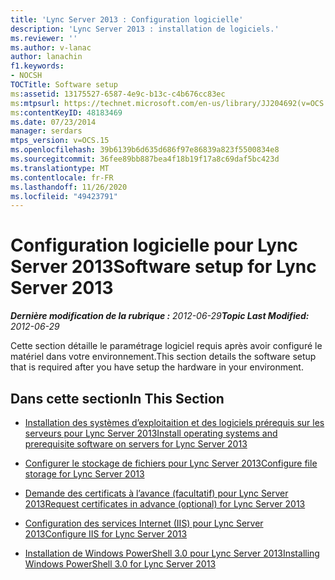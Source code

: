 ```yaml
---
title: 'Lync Server 2013 : Configuration logicielle'
description: 'Lync Server 2013 : installation de logiciels.'
ms.reviewer: ''
ms.author: v-lanac
author: lanachin
f1.keywords:
- NOCSH
TOCTitle: Software setup
ms:assetid: 13175527-6587-4e9c-b13c-c4b676cc83ec
ms:mtpsurl: https://technet.microsoft.com/en-us/library/JJ204692(v=OCS.15)
ms:contentKeyID: 48183469
ms.date: 07/23/2014
manager: serdars
mtps_version: v=OCS.15
ms.openlocfilehash: 39b6139b6d635d686f97e86839a823f5500834e8
ms.sourcegitcommit: 36fee89bb887bea4f18b19f17a8c69daf5bc423d
ms.translationtype: MT
ms.contentlocale: fr-FR
ms.lasthandoff: 11/26/2020
ms.locfileid: "49423791"
---
```

# <a name="software-setup-for-lync-server-2013"></a><span data-ttu-id="4647b-103">Configuration logicielle pour Lync Server 2013</span><span class="sxs-lookup"><span data-stu-id="4647b-103">Software setup for Lync Server 2013</span></span>

<div data-xmlns="http://www.w3.org/1999/xhtml">

<div class="topic" data-xmlns="http://www.w3.org/1999/xhtml" data-msxsl="urn:schemas-microsoft-com:xslt" data-cs="https://msdn.microsoft.com/">

<div data-asp="https://msdn2.microsoft.com/asp">



</div>

<div id="mainSection">

<div id="mainBody"><span data-ttu-id="4647b-104">

<span> </span></span><span class="sxs-lookup"><span data-stu-id="4647b-104">

<span> </span></span></span>

<span data-ttu-id="4647b-105">_**Dernière modification de la rubrique :** 2012-06-29_</span><span class="sxs-lookup"><span data-stu-id="4647b-105">_**Topic Last Modified:** 2012-06-29_</span></span>

<span data-ttu-id="4647b-106">Cette section détaille le paramétrage logiciel requis après avoir configuré le matériel dans votre environnement.</span><span class="sxs-lookup"><span data-stu-id="4647b-106">This section details the software setup that is required after you have setup the hardware in your environment.</span></span>

<div>

## <a name="in-this-section"></a><span data-ttu-id="4647b-107">Dans cette section</span><span class="sxs-lookup"><span data-stu-id="4647b-107">In This Section</span></span>

  - [<span data-ttu-id="4647b-108">Installation des systèmes d’exploitaition et des logiciels prérequis sur les serveurs pour Lync Server 2013</span><span class="sxs-lookup"><span data-stu-id="4647b-108">Install operating systems and prerequisite software on servers for Lync Server 2013</span></span>](lync-server-2013-install-operating-systems-and-prerequisite-software-on-servers.md)

  - [<span data-ttu-id="4647b-109">Configurer le stockage de fichiers pour Lync Server 2013</span><span class="sxs-lookup"><span data-stu-id="4647b-109">Configure file storage for Lync Server 2013</span></span>](lync-server-2013-configure-dfs-file-storage.md)

  - [<span data-ttu-id="4647b-110">Demande des certificats à l’avance (facultatif) pour Lync Server 2013</span><span class="sxs-lookup"><span data-stu-id="4647b-110">Request certificates in advance (optional) for Lync Server 2013</span></span>](lync-server-2013-request-certificates-in-advance-optional.md)

  - [<span data-ttu-id="4647b-111">Configuration des services Internet (IIS) pour Lync Server 2013</span><span class="sxs-lookup"><span data-stu-id="4647b-111">Configure IIS for Lync Server 2013</span></span>](lync-server-2013-configure-iis.md)

  - [<span data-ttu-id="4647b-112">Installation de Windows PowerShell 3.0 pour Lync Server 2013</span><span class="sxs-lookup"><span data-stu-id="4647b-112">Installing Windows PowerShell 3.0 for Lync Server 2013</span></span>](lync-server-2013-installing-windows-powershell-3-0.md)

<span data-ttu-id="4647b-113"></div>

</div>

<span> </span>

</div>

</div>

</span><span class="sxs-lookup"><span data-stu-id="4647b-113"></div>

</div>

<span> </span>

</div>

</div>

</span></span></div>

